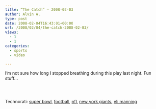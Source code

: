 ```yaml
---
title: “The Catch” – 2008-02-03
author: Alvin A.
type: post
date: 2008-02-04T16:43:01+00:00
url: /2008/02/04/the-catch-2008-02-03/
views:
  - 1
  - 1
categories:
  - sports
  - video

---
```

I&#8217;m not sure how long I stopped breathing during this play last night. Fun stuff&#8230;

<div class="wlWriterSmartContent" id="scid:5737277B-5D6D-4f48-ABFC-DD9C333F4C5D:2d44d92d-a4cb-4824-b749-80a23da97f1d" style="padding-right: 0px; display: inline; padding-left: 0px; padding-bottom: 0px; margin: 0px; padding-top: 0px">
  <div id="c16b2451-86b3-40c3-bb3a-63e4fc5b9b47" style="margin: 0px; padding: 0px; display: inline;">
    <div>
      <a href="http://www.youtube.com/watch?v=e5BWzoyzVbc&rel=1&border=1" target="_new"><img data-recalc-dims="1" decoding="async" src="https://i0.wp.com/alvinashcraft.azurewebsites.net/wp-content/uploads/2008/02/windowslivewriterthecatch20080203-a44dvideo9411146fd468.jpg?w=660" galleryimg="no" onload="var downlevelDiv = document.getElementById('c16b2451-86b3-40c3-bb3a-63e4fc5b9b47'); downlevelDiv.innerHTML = &quot;<div><object width=&quot;425&quot; height=&quot;350&quot;><param name=&quot;movie&quot; value=&quot;http://www.youtube.com/v/e5BWzoyzVbc&rel=1&border=1&quot;></param><param name=&quot;wmode&quot; value=&quot;transparent&quot;></param><embed src=&quot;http://www.youtube.com/v/e5BWzoyzVbc&rel=1&border=1&quot; type=&quot;application/x-shockwave-flash&quot; wmode=&quot;transparent&quot; width=&quot;425&quot; height=&quot;350&quot;></embed></object></div>&quot;;" alt="" /></a>
    </div>
  </div>
</div>

&nbsp;

<div class="wlWriterSmartContent" id="scid:d7bf807d-7bb0-458a-811f-90c51817d5c2:e6628462-d921-4871-940b-9a099afd861f" style="padding-right: 0px; display: inline; padding-left: 0px; padding-bottom: 0px; margin: 0px; padding-top: 0px">
  <p>
    <span class="TagSite">Technorati:</span> <a href="http://technorati.com/tag/super+bowl" rel="tag" class="tag">super bowl</a>, <a href="http://technorati.com/tag/football" rel="tag" class="tag">football</a>, <a href="http://technorati.com/tag/nfl" rel="tag" class="tag">nfl</a>, <a href="http://technorati.com/tag/new+york+giants" rel="tag" class="tag">new york giants</a>, <a href="http://technorati.com/tag/eli+manning" rel="tag" class="tag">eli manning</a><br /><!-- StartInsertedTags: super bowl, football, nfl, new york giants, eli manning :EndInsertedTags -->
  </p>
</div>